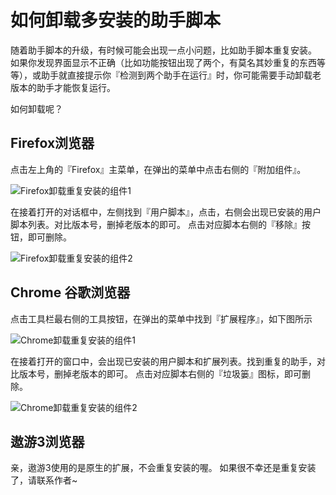 ﻿如何卸载多安装的助手脚本
================

随着助手脚本的升级，有时候可能会出现一点小问题，比如助手脚本重复安装。
如果你发现界面显示不正确（比如功能按钮出现了两个，有莫名其妙重复的东西等等），或助手就直接提示你『检测到两个助手在运行』时，你可能需要手动卸载老版本的助手才能恢复运行。

如何卸载呢？

Firefox浏览器
-------------------------

点击左上角的『Firefox』主菜单，在弹出的菜单中点击右侧的『附加组件』。

![Firefox卸载重复安装的组件1](https://github.com/iccfish/12306_ticket_helper/raw/master/images/faq_removeduplicate_firefox_1.png)

在接着打开的对话框中，左侧找到『用户脚本』，点击，右侧会出现已安装的用户脚本列表。对比版本号，删掉老版本的即可。
点击对应脚本右侧的『移除』按钮，即可删除。

![Firefox卸载重复安装的组件2](https://github.com/iccfish/12306_ticket_helper/raw/master/images/faq_removeduplicate_firefox_2.png)


Chrome 谷歌浏览器
-------------------------

点击工具栏最右侧的工具按钮，在弹出的菜单中找到『扩展程序』，如下图所示

![Chrome卸载重复安装的组件1](https://github.com/iccfish/12306_ticket_helper/raw/master/images/faq_removeduplicate_chrome_1.png)

在接着打开的窗口中，会出现已安装的用户脚本和扩展列表。找到重复的助手，对比版本号，删掉老版本的即可。
点击对应脚本右侧的『垃圾篓』图标，即可删除。

![Chrome卸载重复安装的组件2](https://github.com/iccfish/12306_ticket_helper/raw/master/images/faq_removeduplicate_chrome_2.png)


遨游3浏览器
-------------------------

亲，遨游3使用的是原生的扩展，不会重复安装的喔。
如果很不幸还是重复安装了，请联系作者~
